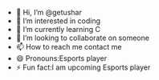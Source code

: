 - 👋 Hi, I’m @getushar
- 👀 I’m interested in coding
- 🌱 I’m currently learning C
- 💞️ I’m looking to collaborate on someone
- 📫 How to reach me contact me
- 😄 Pronouns:Esports player
- ⚡ Fun fact:I am upcoming Esports player

<!---
getushar/getushar is a ✨ special ✨ repository because its `README.md` (this file) appears on your GitHub profile.
You can click the Preview link to take a look at your changes.
--->
